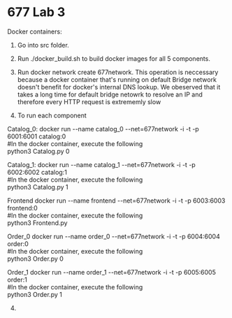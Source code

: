 # 677 Lab 3

Docker containers:

1. Go into src folder.
2. Run ./docker_build.sh to build docker images for all 5 components.

4. Run docker network create 677network. This operation is neccessary because a docker container that's running on default Bridge network doesn't benefit for docker's internal DNS lookup. We obeserved that it takes a long time for default bridge netowrk to resolve an IP and therefore every HTTP request is extrememly slow

4. To run each component

  Catalog_0:
    docker run --name catalog_0 --net=677network -i -t -p 6001:6001 catalog:0 <br />
    #In the docker container, execute the following <br />
    python3 Catalog.py 0 <br />
      
  Catalog_1:
    docker run --name catalog_1 --net=677network -i -t -p 6002:6002 catalog:1 <br />
    #In the docker container, execute the following <br />
    python3 Catalog.py 1 <br />
   
   Frontend 
    docker run --name frontend --net=677network -i -t -p 6003:6003 frontend:0 <br />
    #In the docker container, execute the following <br />
    python3 Frontend.py <br />
   
   Order_0
     docker run --name order_0 --net=677network -i -t -p 6004:6004 order:0 <br />
     #In the docker container, execute the following <br />
     python3 Order.py 0 <br />
     
   Order_1
    docker run --name order_1 --net=677network -i -t -p 6005:6005 order:1 <br />
        #In the docker container, execute the following <br />
    python3 Order.py 1 <br />

4. 
